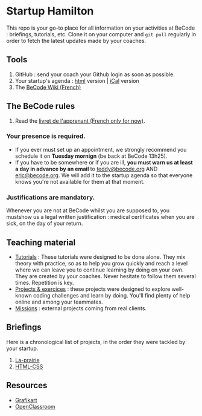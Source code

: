 # Startup Hamilton

This repo is your go-to place for all information on your activities at BeCode : briefings, tutorials, etc.
Clone it on your computer and `git pull` regularly in order to fetch the latest updates made by your coaches.

## Tools
1. GitHub : send your coach your Github login as soon as possible.
1. Your startup's agenda : [html](https://calendar.google.com/calendar/embed?src=5iq2ibo1e6vvghcks1vpq1h388%40group.calendar.google.com&ctz=Europe%2FBrussels) version | [iCal](https://calendar.google.com/calendar/ical/becode.org_5iq2ibo1e6vvghcks1vpq1h388%40group.calendar.google.com/public/basic.ics) version
1. The [BeCode Wiki (French)](https://github.com/becodeorg/BeCode/wiki)

## The BeCode rules

1. Read the [livret de l'apprenant (French only for now)](./Livret-apprenant(e)s.pdf).

### Your presence is required.
- If you ever must set up an appointment, we strongly recommend you schedule it on **Tuesday mornign** (be back at BeCode 13h25).
- If you have to be somewhere or if you are ill, **you must warn us at least a day in advance by an email** to teddy@becode.org  AND eric@becode.org. We will add it to the startup agenda so that everyone knows you're not available for them at that moment.

### **Justifications are mandatory.**

Whenever you are not at BeCode whilst you are supposed to, you mustshow us a legal written justification : medical certificates when you are sick, on the day of your return.

## Teaching material

- [Tutorials](/Tutorials) : These tutorials were designed to be done alone. They mix theory with practice, so as to help you grow quickly and reach a level where we can leave you to continue learning by doing on your own. They are created by your coaches. Never hesitate to follow them several times. Repetition is key.
- [Projects & exercices](/Projects) : these projects were designed to explore well-known coding challenges and learn by doing. You'll find plenty of help online and among your teammates.
- [Missions](/Missions) : external projects coming from real clients.

## Briefings
Here is a chronological list of projects, in the order they were tackled by your startup.

1. [La-prairie](./Parcours/01-La-prairie)
2. [HTML-CSS](./Parcours/02-HTML-CSS)

## Resources
- [Grafikart](https://www.youtube.com/user/grafikarttv)
- [OpenClassroom](https://openclassrooms.com/dashboard)
